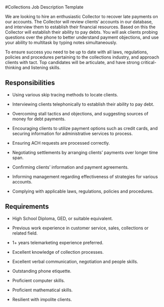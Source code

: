 #Collections Job Description Template

We are looking to hire an enthusiastic Collector to recover late payments on our accounts. The Collector will review clients’ accounts in our database, and interview them to establish their financial resources. Based on this the Collector will establish their ability to pay debts. You will ask clients probing questions over the phone to better understand payment objections, and use your ability to multitask by typing notes simultaneously.

To ensure success you need to be up to date with all laws, regulations, policies and procedures pertaining to the collections industry, and approach clients with tact. Top candidates will be articulate, and have strong critical-thinking and listening skills.

## Responsibilities

* Using various skip tracing methods to locate clients.

* Interviewing clients telephonically to establish their ability to pay debt.

* Overcoming stall tactics and objections, and suggesting sources of money for debt payments.

* Encouraging clients to utilize payment options such as credit cards, and securing information for administrative services to process.

* Ensuring ACH requests are processed correctly.

* Negotiating settlements by arranging clients’ payments over longer time span.

* Confirming clients’ information and payment agreements.

* Informing management regarding effectiveness of strategies for various accounts.

* Complying with applicable laws, regulations, policies and procedures.

## Requirements

* High School Diploma, GED, or suitable equivalent.

* Previous work experience in customer service, sales, collections or related field.

* 1+ years telemarketing experience preferred.

* Excellent knowledge of collection processes.

* Excellent verbal communication, negotiation and people skills.

* Outstanding phone etiquette.

* Proficient computer skills.

* Proficient mathematical skills.

* Resilient with impolite clients.

